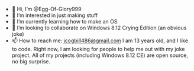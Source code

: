 - 👋 Hi, I’m @Egg-Of-Glory999
- 👀 I’m interested in just making stuff
- 🌱 I’m currently learning how to make an OS
- 💞️ I’m looking to collaborate on Windows 8.12 Crying Edition (an obvious joke)
- 📫 How to reach me: jcogbill486@gmail.com
I am 13 years old, and I like to code.
Right now, I am looking for people to help me out with my joke project.
All of my projects (including Windows 8.12 CE) are open source, no big surprise.

